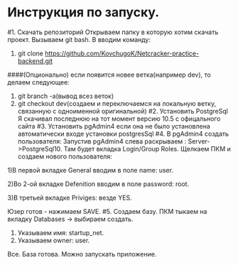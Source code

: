 # Инструкция по запуску.
#1. Скачать репозиторий
Открываем папку в которую хотим скачать проект. 
Вызываем  git bash. В вводим команду:
1. git clone https://github.com/KovchugoK/Netcracker-practice-backend.git

####(Опционально)
 если появится новее ветка(например dev), то делаем следующее:
1. git branch -a(вывод всез веток)
2. git checkout dev(создаем и переключаемся на локальную ветку, связанную с одноименной оригинальной)
#2. Установить PostgreSql
Я скачивал последнюю на тот момент версию 10.5 с офицального сайта
#3. Установить pgAdmin4
если она не было установлена автоматически 
входе установки postgresSql
#4. В pgAdmin4 создать пользователя:
 Запустив pgAdmin4 слева раскрываем :
 Server->PostgreSql10. Там
будет вкладка Login/Group Roles. Щелкаем ПКМ и создаем нового пользователя:

1)В первой вкладке General вводим в поле name: user.

2)Во 2-ой вкладке Defenition вводим в поле password: root.

3)В третьей вкладке Priviges: везде YES.

Юзер готов - нажимаем SAVE.
#5. Создаем базу.
ПКМ тыкаем на вкладку Databases -> выбираем создать.

1) Указываем имя: startup_net.
2) Указываем owner: user.

Все. База готова. Можно запускать приложение.
